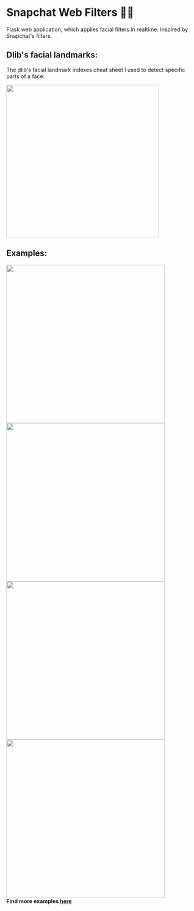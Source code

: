 # Snapchat Web Filters 👩‍🦰

Flask web application, which applies facial filters in realtime. Inspired by Snapchat's filters.



## Dlib's facial landmarks:
The dlib's facial landmark indexes cheat sheet I used to detect specific parts of a face:

<img src="https://github.com/weronikazak/snapchat-filters/blob/master/images/facial_landmarks.jpg" height=400>





## Examples:

<div style="float:left">
  <img src="https://github.com/weronikazak/snapchat-filters/blob/master/examples/dog.gif" width=415>
  <img src="https://github.com/weronikazak/snapchat-filters/blob/master/examples/big.gif" width=415>
  <img src="https://github.com/weronikazak/snapchat-filters/blob/master/examples/blur.gif" width=415>
  <img src="https://github.com/weronikazak/snapchat-filters/blob/master/examples/glass.gif" width=415>
</div>



**Find more examples [here](https://github.com/weronikazak/snapchat-filters/tree/master/examples)**
